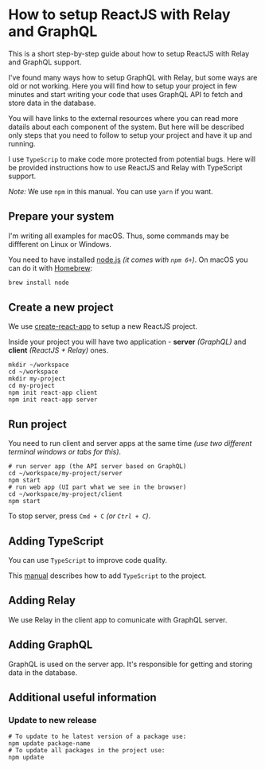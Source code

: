 # How to setup ReactJS with Relay and GraphQL

This is a short step-by-step guide about how to setup ReactJS with Relay and GraphQL support.

I've found many ways how to setup GraphQL with Relay, but some ways are old or not working.
Here you will find how to setup your project in few minutes and start writing your code that uses GraphQL API to fetch and store data in the database.

You will have links to the external resources where you can read more datails about each component of the system. But here will be described only steps that you need to follow to setup your project and have it up and running.

I use `TypeScrip` to make code more protected from potential bugs. Here will be provided instructions how to use ReactJS and Relay with TypeScript support.

*Note:* We use `npm` in this manual. You can use `yarn` if you want.

## Prepare your system

I'm writing all examples for macOS. Thus, some commands may be diffferent on Linux or Windows.

You need to have installed [node.js](https://nodejs.org) _(it comes with `npm 6+`)_. On macOS you can do it with [Homebrew](https://brew.sh):
```sh
brew install node
```

## Create a new project

We use [create-react-app](https://github.com/facebook/create-react-app) to setup a new ReactJS project.

Inside your project you will have two application - **server** _(GraphQL)_ and **client** _(ReactJS + Relay)_ ones.

```shell
mkdir ~/workspace
cd ~/workspace
mkdir my-project
cd my-project
npm init react-app client
npm init react-app server
```

## Run project

You need to run client and server apps at the same time _(use two different terminal windows or tabs for this)_.

```shell
# run server app (the API server based on GraphQL)
cd ~/workspace/my-project/server
npm start
# run web app (UI part what we see in the browser)
cd ~/workspace/my-project/client
npm start
```

To stop server, press `Cmd + C` _(or `Ctrl + C`)_.

## Adding TypeScript

You can use `TypeScript` to improve code quality.

This [manual](https://facebook.github.io/create-react-app/docs/adding-typescript) describes how to add `TypeScript` to the project.

## Adding Relay

We use Relay in the client app to comunicate with GraphQL server.

## Adding GraphQL

GraphQL is used on the server app. It's responsible for getting and storing data in the database.


## Additional useful information

### Update to new release

```shell
# To update to he latest version of a package use:
npm update package-name
# To update all packages in the project use:
npm update
```

